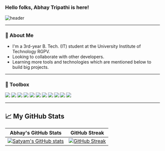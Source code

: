 ### Hello folks, Abhay Tripathi is here!

![header](https://user-images.githubusercontent.com/80106274/155994781-7c22a80e-99b6-4e2e-a288-a706e1818289.png)

---

### 🚀 About Me
- I'm a 3rd-year B. Tech. (IT) student at the University Institute of Technology RGPV.
- Looking to collaborate with other developers. 
- Learning more tools and technologies which are mentioned below to build big projects.

---

### 🧰 Toolbox
![](https://img.shields.io/badge/HTML5-E34F26?style=for-the-badge&logo=html5&logoColor=white)
![](https://img.shields.io/badge/CSS3-1572B6?style=for-the-badge&logo=css3&logoColor=white)
![](https://img.shields.io/badge/JavaScript-F7DF1E?style=for-the-badge&logo=javascript&logoColor=black)
![](https://img.shields.io/badge/Bootstrap-fafafa?style=for-the-badge&logo=bootstrap&logoColor=563d73)
![](https://img.shields.io/badge/Tailwind_CSS-fafafa?style=for-the-badge&logo=tailwindcss&logoColor=38BDF8)
![](https://img.shields.io/badge/Firebase-fafafa?style=for-the-badge&logo=firebase&logoColor=FFA611)
![](https://img.shields.io/badge/Java-fafafa?style=for-the-badge&logo=java&logoColor=FFA611)
![](https://img.shields.io/badge/C++-E34F26?style=for-the-badge&logo=c++&logoColor=white)
![](https://img.shields.io/badge/Git-3E2C00?style=for-the-badge&logo=git&logoColor=F1502F)
![](https://img.shields.io/badge/GitHub-fafafa?style=for-the-badge&logo=github&logoColor=4078c0)
![](https://img.shields.io/badge/GitHub-fafafa?style=for-the-badge&logo=vercel&logoColor=purple)

---
  
## &#x1f4c8; My GitHub Stats
| Abhay's GitHub Stats | GitHub Streak |
| --- | --- |
[![Satyam's GitHub stats](https://github-readme-stats.vercel.app/api?username=abhaytripathi02&show_icons=true)](https://github.com/abhaytripathi02) | [![GitHub Streak](https://github-readme-streak-stats.herokuapp.com?user=abhaytripathi02)](https://github.com/abhaytripathi02) |
